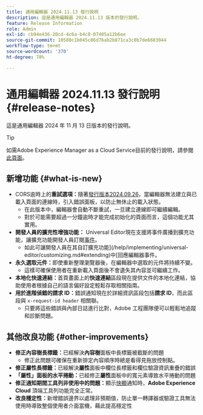 ```yaml
---
title: 通用編輯器 2024.11.13 發行說明
description: 這是通用編輯器 2024.11.13 版本的發行說明。
feature: Release Information
role: Admin
exl-id: cb94e436-20cd-4c6a-b4c8-07405a12b6ee
source-git-commit: 10580c1b045c86d76ab2b871ca3c0b7de6683044
workflow-type: tm+mt
source-wordcount: '370'
ht-degree: 78%

---
```


# 通用編輯器 2024.11.13 發行說明 {#release-notes}

這是通用編輯器 2024 年 11 月 13 日版本的發行說明。

>[!TIP]
>
>如需Adobe Experience Manager as a Cloud Service目前的發行說明，請參閱[此頁面](/help/release-notes/release-notes-cloud/release-notes-current.md)。

## 新增功能 {#what-is-new}

* CORS逾時上的&#x200B;**重試選項：**&#x200B;隨著[發行版本2024.09.26](/help/release-notes/universal-editor/2024/2024-09-26.md)，當編輯器無法建立與已載入頁面的連線時，引入錯誤面板，以防止無休止的載入狀態。
   * 在此版本中，編輯器會自動不斷重試，一旦建立連線即可繼續編輯。
   * 對於可能需要超過一分鐘逾時才能完成初始化的頁面而言，這個功能尤其實用。
* **開發人員的擴充性增強功能：** Universal Editor現在支援將事件廣播到擴充功能，讓擴充功能開發人員訂閱[事件](/help/implementing/universal-editor/events.md)。
   * 如此可讓開發人員在其自訂擴充功能](/help/implementing/universal-editor/customizing.md#extending)中[回應編輯器事件。
* **永久選取元件：**&#x200B;即使重新整理瀏覽器後，在編輯器中選取的元件將持續不變。
   * 這樣可確保使用者在重新載入頁面後不會遺失其內容並可繼續工作。
* **本地化快速連結：**&#x200B;首頁畫面上的&#x200B;**快速連結**&#x200B;區段現在提供文件的本地化連結，協助使用者根據自己的語言偏好設定輕鬆存取相關指南。
* **用於進階偵錯的請求 ID：**&#x200B;錯誤通知現在於詳細資訊區段包括&#x200B;**請求 ID**，而此區段與 `x-request-id header` 相關聯。
   * 只要將這些錯誤與內部日誌進行比對，Adobe 工程團隊便可以輕鬆地追蹤和診斷問題。

## 其他改良功能 {#other-improvements}

* **修正內容樹長標籤：**&#x200B;已經解決&#x200B;**內容樹**&#x200B;面板中長標籤被截斷的問題
   * 修正此問題可確保在重新排定內容順序時總是看得見拖放控制點。
* **修正屬性長標籤：**&#x200B;已經解決&#x200B;**屬性**&#x200B;面板中欄位長標籤和欄位驗證資訊重疊的錯誤
* **「屬性」面板的水平捲動：**&#x200B;已經修正&#x200B;**屬性**&#x200B;面板中的寬元素導致水平捲動的問題
* **修正通知期間工具列非使用中的問題：**&#x200B;顯示[快顯](https://spectrum.adobe.com/page/toast/)通知時，**Adobe Experience Cloud** 頂端工具列功能完全正常。
* **改良穩定性：**&#x200B;新增錯誤邊界以處理非預期值，防止單一轉譯器或驗證工具無法使用時導致整個使用者介面當機，藉此提高穩定性
